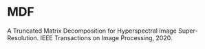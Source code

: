# MDF
A Truncated Matrix Decomposition for Hyperspectral Image Super-Resolution. IEEE Transactions on Image Processing, 2020.
